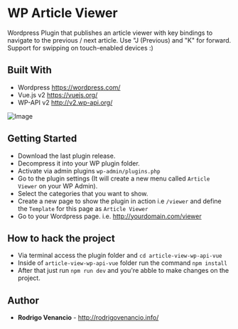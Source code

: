 # WP Article Viewer

Wordpress Plugin that publishes an article viewer with key bindings to navigate to the previous / next article. Use "J (Previous) and "K" for forward. Support for swipping on touch-enabled devices :)

## Built With

* Wordpress https://wordpress.com/
* Vue.js v2 https://vuejs.org/
* WP-API v2 http://v2.wp-api.org/

![Image](https://d2ppvlu71ri8gs.cloudfront.net/items/1c1V3d2j2a442B0Y3U3K/Image%202017-04-26%20at%204.12.01%20am.png?v=dcffbac5)

## Getting Started

* Download the last plugin release.
* Decompress it into your WP plugin folder.
* Activate via admin plugins `wp-admin/plugins.php`
* Go to the plugin settings (It will create a new menu called `Article Viewer` on your WP Admin).
* Select the categories that you want to show.
* Create a new page to show the plugin in action i.e `/viewer` and define the `Template` for this page as `Article Viewer`
* Go to your Wordpress page. i.e. http://yourdomain.com/viewer

## How to hack the project

* Via terminal access the plugin folder and `cd article-view-wp-api-vue`
* Inside of `article-view-wp-api-vue` folder run the command `npm install`
* After that just run `npm run dev` and you're abble to make changes on the project.

## Author

* **Rodrigo Venancio** - http://rodrigovenancio.info/
